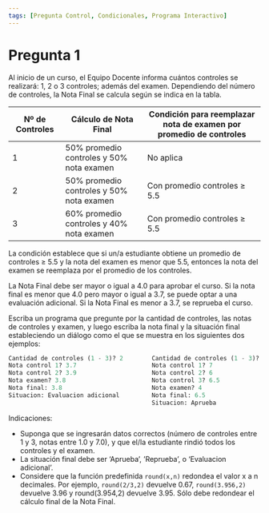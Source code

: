 ```yaml
---
tags: [Pregunta Control, Condicionales, Programa Interactivo]
---
```


# Pregunta 1

Al inicio de un curso, el Equipo Docente informa cuántos controles se realizará: 1, 2 o 3 controles; además del examen.
Dependiendo del número de controles, la Nota Final se calcula según se indica en la tabla.


| Nº de Controles | Cálculo de Nota Final                                | Condición para reemplazar nota de examen por promedio de controles |
|-----------------|-------------------------------------------------------|----------------------------------------------------------------------|
| 1               | 50% promedio controles y 50% nota examen              | No aplica                                                           |
| 2               | 50% promedio controles y 50% nota examen              | Con promedio controles ≥ 5.5                                        |
| 3               | 60% promedio controles y 40% nota examen              | Con promedio controles ≥ 5.5                                        |


La condición establece que si un/a estudiante obtiene un promedio de controles $\geq$ 5.5 y la nota del examen es menor
que 5.5, entonces la nota del examen se reemplaza por el promedio de los controles.

La Nota Final debe ser mayor o igual a 4.0 para aprobar el curso. Si la nota final es menor que 4.0 pero mayor o igual a
3.7, se puede optar a una evaluación adicional. Si la Nota Final es menor a 3.7, se reprueba el curso.

Escriba un programa que pregunte por la cantidad de controles, las notas de controles y examen, y luego escriba la nota final y la situación final estableciendo un diálogo como el que se muestra en los siguientes dos ejemplos:

```python
Cantidad de controles (1 - 3)? 2        Cantidad de controles (1 - 3)? 3
Nota control 1? 3.7                     Nota control 1? 7
Nota control 2? 3.9                     Nota control 2? 6
Nota examen? 3.8                        Nota control 3? 6.5
Nota final: 3.8                         Nota examen? 4
Situacion: Evaluacion adicional         Nota final: 6.5
                                        Situacion: Aprueba
```

Indicaciones:
- Suponga que se ingresarán datos correctos (número de controles entre 1 y 3, notas entre 1.0 y 7.0), y que el/la
estudiante rindió todos los controles y el examen.
- La situación final debe ser ‘Aprueba’, ’Reprueba’, o ‘Evaluacion adicional’.
- Considere que la función predefinida `round(x,n)` redondea el valor x a n decimales. Por ejemplo,
`round(2/3,2)` devuelve 0.67, `round(3.956,2)` devuelve 3.96 y round(3.954,2) devuelve 3.95. Sólo debe redondear el cálculo final de la Nota Final.

